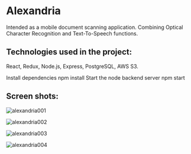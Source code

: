 # Alexandria 

Intended as a mobile document scanning application. Combining Optical Character Recognition and Text-To-Speech functions. 

## Technologies used in the project:

React, Redux, Node.js, Express, PostgreSQL, AWS S3.


Install dependencies
    npm install
Start the node backend server
    npm start
## Screen shots:

![alexandria001](https://user-images.githubusercontent.com/49070258/63098442-3dc55e80-bf73-11e9-83c0-ed7cf5f21c08.PNG)

![alexandria002](https://user-images.githubusercontent.com/49070258/63098655-a1e82280-bf73-11e9-88e0-c0e2129e7ce6.PNG)

![alexandria003](https://user-images.githubusercontent.com/49070258/63098443-3dc55e80-bf73-11e9-8191-e98f241ba60f.PNG)

![alexandria004](https://user-images.githubusercontent.com/49070258/63098444-3dc55e80-bf73-11e9-9083-60a70d757e6e.PNG)

